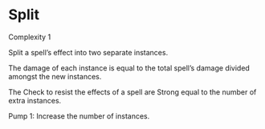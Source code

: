 # Split

Complexity 1

Split a spell’s effect into two separate instances.

The damage of each instance is equal to the total spell’s damage divided amongst the new instances.

The Check to resist the effects of a spell are Strong equal to the number of extra instances.

Pump 1: Increase the number of instances.
